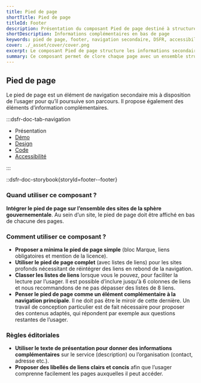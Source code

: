 ```yaml
---
title: Pied de page
shortTitle: Pied de page
titleId: Footer
description: Présentation du composant Pied de page destiné à structurer les informations complémentaires et les liens secondaires en bas de page.
shortDescription: Informations complémentaires en bas de page
keywords: pied de page, footer, navigation secondaire, DSFR, accessibilité, informations légales, design système
cover: ./_asset/cover/cover.png
excerpt: Le composant Pied de page structure les informations secondaires d’un site, comme les mentions légales, les liens institutionnels et les coordonnées, tout en facilitant la navigation de fin de parcours.
summary: Ce composant permet de clore chaque page avec un ensemble structuré d’informations complémentaires, de liens obligatoires et de repères institutionnels. Il peut inclure des blocs de liens, une description du service, un bloc marque, et une mention légale normalisée. Le pied de page est non personnalisable, s’intègre sur l’ensemble des pages d’un site public, et respecte les exigences d’accessibilité et de cohérence éditoriale.
---
```


## Pied de page

Le pied de page est un élément de navigation secondaire mis à disposition de l’usager pour qu’il poursuive son parcours. Il propose également des éléments d’information complémentaires.

:::dsfr-doc-tab-navigation

- Présentation
- [Démo](./demo/index.md)
- [Design](./design/index.md)
- [Code](./code/index.md)
- [Accessibilité](./accessibility/index.md)

:::

::dsfr-doc-storybook{storyId=footer--footer}

### Quand utiliser ce composant ?

**Intégrer le pied de page sur l’ensemble des sites de la sphère gouvernementale**. Au sein d’un site, le pied de page doit être affiché en bas de chacune des pages.

### Comment utiliser ce composant ?

- **Proposer a minima le pied de page simple** (bloc Marque, liens obligatoires et mention de la licence).
- **Utiliser le pied de page complet** (avec listes de liens) pour les sites profonds nécessitant de réintégrer des liens en rebond de la navigation.
- **Classer les listes de liens** lorsque vous le pouvez, pour faciliter la lecture par l’usager. Il est possible d’inclure jusqu'à 6 colonnes de liens et nous recommandons de ne pas dépasser des listes de 8 liens.
- **Penser le pied de page comme un élément complémentaire à la navigation principale**. Il ne doit pas être le miroir de cette dernière. Un travail de conception particulier est de fait nécessaire pour proposer des contenus adaptés, qui répondent par exemple aux questions restantes de l’usager.

### Règles éditoriales

- **Utiliser le texte de présentation pour donner des informations complémentaires** sur le service (description) ou l’organisation (contact, adresse etc.).
- **Proposer des libellés de liens clairs et concis** afin que l’usager comprenne facilement les pages auxquelles il peut accéder.


